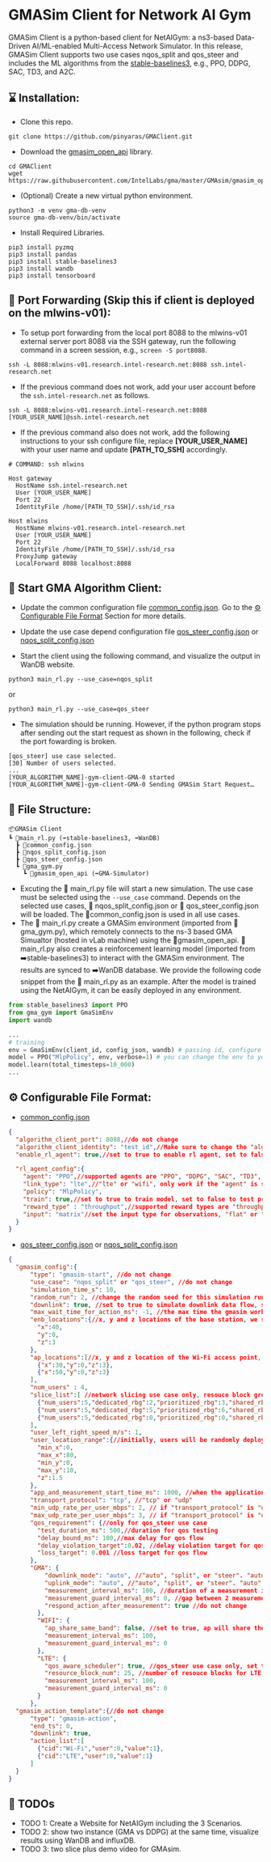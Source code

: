 # GMASim Client for Network AI Gym
GMASim Client is a python-based client for NetAIGym: a ns3-based Data-Driven AI/ML-enabled Multi-Access Network Simulator. In this release, GMASim Client supports two use cases nqos_split and qos_steer and includes the ML algorithms from the [stable-baselines3](https://stable-baselines3.readthedocs.io/en/master/), e.g., PPO, DDPG, SAC, TD3, and A2C.

## ⌛ Installation:
- Clone this repo.
```
git clone https://github.com/pinyaras/GMAClient.git
```
- Download the [gmasim_open_api](https://github.com/IntelLabs/gma/blob/master/GMAsim/gmasim_open_api.py) library.

```
cd GMAClient
wget https://raw.githubusercontent.com/IntelLabs/gma/master/GMAsim/gmasim_open_api.py
```
- (Optional) Create a new virtual python environment.
```
python3 -m venv gma-db-venv
source gma-db-venv/bin/activate
```
- Install Required Libraries.
```
pip3 install pyzmq
pip3 install pandas
pip3 install stable-baselines3
pip3 install wandb
pip3 install tensorboard
```

## 🔗 Port Forwarding (Skip this if client is deployed on the mlwins-v01):
- To setup port forwarding from the local port 8088 to the mlwins-v01 external server port 8088 via the SSH gateway, run the following command in a screen session, e.g., `screen -S port8088`.
``` 
ssh -L 8088:mlwins-v01.research.intel-research.net:8088 ssh.intel-research.net
```
- If the previous command does not work, add your user account before the `ssh.intel-research.net` as follows.
```
ssh -L 8088:mlwins-v01.research.intel-research.net:8088 [YOUR_USER_NAME]@ssh.intel-research.net
```
 - If the previous command also does not work, add the following instructions to your ssh configure file, replace **[YOUR_USER_NAME]** with your user name and update **[PATH_TO_SSH]** accordingly.
```
# COMMAND: ssh mlwins

Host gateway
  HostName ssh.intel-research.net
  User [YOUR_USER_NAME]
  Port 22
  IdentityFile /home/[PATH_TO_SSH]/.ssh/id_rsa

Host mlwins
  HostName mlwins-v01.research.intel-research.net
  User [YOUR_USER_NAME]
  Port 22
  IdentityFile /home/[PATH_TO_SSH]/.ssh/id_rsa
  ProxyJump gateway
  LocalForward 8088 localhost:8088
```

## 🚀 Start GMA Algorithm Client:

- Update the common configuration file [common_config.json](common_config.json). Go to the [⚙️ Configurable File Format](#⚙️-configurable-file-format) Section for more details.

- Update the use case depend configuration file [qos_steer_config.json](qos_steer_config.json) or [nqos_split_config.json](nqos_split_config.json)


- Start the client using the following command, and visualize the output in WanDB website.
```
python3 main_rl.py --use_case=nqos_split
```
or
```
python3 main_rl.py --use_case=qos_steer
```
- The simulation should be running. However, if the python program stops after sending out the start request as shown in the following, check if the port fowarding is broken.
```
[qos_steer] use case selected.
[30] Number of users selected.
...
[YOUR_ALGORITHM_NAME]-gym-client-GMA-0 started
[YOUR_ALGORITHM_NAME]-gym-client-GMA-0 Sending GMASim Start Request…
```

## 📁 File Structure:

```
📦GMASim Client
┗ 📜main_rl.py (➡️stable-baselines3, ➡️WanDB)
  ┣ 📜common_config.json
  ┣ 📜nqos_split_config.json
  ┣ 📜qos_steer_config.json
  ┗ 📜gma_gym.py
    ┗ 📜gmasim_open_api (➡️GMA-Simulator)
```

- Excuting the 📜 main_rl.py file will start a new simulation. The use case must be selected using the `--use_case` command. Depends on the selected use cases, 📜 nqos_split_config.json or 📜 qos_steer_config.json will be loaded. The 📜common_config.json is used in all use cases.
- The 📜 main_rl.py create a GMASim environment (imported from 📜gma_gym.py), which remotely connects to the ns-3 based GMA Simualtor (hosted in vLab machine) using the 📜gmasim_open_api. 📜 main_rl.py also creates a reinforcement learning model (imported from ➡️stable-baselines3) to interact with the GMASim environment. The results are synced to ➡️WanDB database. We provide the following code snippet from the 📜 main_rl.py as an example. After the model is trained using the NetAIGym, it can be easily deployed in any environment.
```python
from stable_baselines3 import PPO
from gma_gym import GmaSimEnv
import wandb

...
# training
env = GmaSimEnv(client_id, config_json, wandb) # passing id, configure file and wanDb as arguments
model = PPO("MlpPolicy", env, verbose=1) # you can change the env to your deployment environment when the model is trained.
model.learn(total_timesteps=10_000)
...
```
 
## ⚙️ Configurable File Format:
- [common_config.json](common_config.json)

```json
{
  "algorithm_client_port": 8088,//do not change
  "algorithm_client_identity": "test_id",//Make sure to change the "algorithm_client_identity" to "[YOUR_EMAIL]". E.g., "menglei.zhangz@intel.com".
  "enable_rl_agent": true,//set to true to enable rl agent, set to false to use GMA's baseline algorithm.

  "rl_agent_config":{
    "agent": "PPO",//supported agents are "PPO", "DDPG", "SAC", "TD3", "A2C", "SingleLink".
    "link_type": "lte",//"lte" or "wifi", only work if the "agent" is set to "SingleLink"
    "policy": "MlpPolicy",
    "train": true,//set to true to train model, set to false to test pretrained model.
    "reward_type" : "throughput",//supported reward types are "throughput", "delay", "utility", and "wifi_qos_user_num".
    "input": "matrix"//set the input type for observations, "flat" or "matrix".
  }
}
```
- [qos_steer_config.json](qos_steer_config.json) or [nqos_split_config.json](nqos_split_config.json)
```json
{
  "gmasim_config":{
      "type": "gmasim-start", //do not change
      "use_case": "nqos_split" or "qos_steer", //do not change
      "simulation_time_s": 10,
      "random_run": 2, //change the random seed for this simulation run
      "downlink": true, //set to true to simulate downlink data flow, set to false to simulate uplink data flow.
      "max_wait_time_for_action_ms": -1, //the max time the gmasim worker will wait for an action. set to -1 will cap the wait time to 100 seconds.
      "enb_locations":{//x, y and z locations of the base station, we support 1 base station only
        "x":40,
        "y":0,
        "z":3
      },
      "ap_locations":[//x, y and z location of the Wi-Fi access point, add or remove element in this list to increase or reduce AP number. We support 0 AP as well.
        {"x":30,"y":0,"z":3},
        {"x":50,"y":0,"z":3}
      ],
      "num_users" : 4,
      "slice_list":[ //network slicing use case only, resouce block group (rbg) size maybe 1, 2, 3 or 4, it depends on the resource block num, see table 7.1.6.1-1 of 36.213
        {"num_users":5,"dedicated_rbg":2,"prioritized_rbg":3,"shared_rbg":4},
        {"num_users":5,"dedicated_rbg":5,"prioritized_rbg":6,"shared_rbg":7},
        {"num_users":5,"dedicated_rbg":0,"prioritized_rbg":0,"shared_rbg":100}
      ],
      "user_left_right_speed_m/s": 1,
      "user_location_range":{//initially, users will be randomly deployed within this x, y range. if user_left_right_speed_m > 0, the user will move left and right within this boundary.
        "min_x":0,
        "max_x":80,
        "min_y":0,
        "max_y":10,
        "z":1.5
      },
      "app_and_measurement_start_time_ms": 1000, //when the application starts traffic and send measurement to RL agent
      "transport_protocol": "tcp", //"tcp" or "udp"
      "min_udp_rate_per_user_mbps": 2, // if "transport_protocol" is "udp", this para controls the min sending rate.
      "max_udp_rate_per_user_mbps": 3, // if "transport_protocol" is "udp", this para controls the max sending rate.
      "qos_requirement": {//only for qos_steer use case
        "test_duration_ms": 500,//duration for qos testing
        "delay_bound_ms": 100,//max delay for qos flow
        "delay_violation_target":0.02, //delay violation target for qos flow
        "loss_target": 0.001 //loss target for qos flow
      },
      "GMA": {
          "downlink_mode": "auto", //"auto", "split", or "steer". "auto" will config UDP and TCP ACK as steer and TCP data as split.
          "uplink_mode": "auto", //"auto", "split", or "steer". "auto" will config UDP and TCP ACK as steer and TCP data as split.
          "measurement_interval_ms": 100, //duration of a measurement interval.
          "measurement_guard_interval_ms": 0, //gap between 2 measurement interval
          "respond_action_after_measurement": true //do not change
        },
        "WIFI": {
          "ap_share_same_band": false, //set to true, ap will share the same frequency band.
          "measurement_interval_ms": 100,
          "measurement_guard_interval_ms": 0
        },
        "LTE": {
          "qos_aware_scheduler": true, //qos_steer use case only, set to true to enable qos aware scheduler for LTE.
          "resource_block_num": 25, //number of resouce blocks for LTE, 25 for 5 MHZ, 50 for 10 MHZ, 75 for 15 MHZ and 100 for 20 MHZ.
          "measurement_interval_ms": 100,
          "measurement_guard_interval_ms": 0
        }
      },
  "gmasim_action_template":{//do not change
      "type": "gmasim-action",
      "end_ts": 0,
      "downlink": true,
      "action_list":[
        {"cid":"Wi-Fi","user":0,"value":1},
        {"cid":"LTE","user":0,"value":1}
      ]
  }
}
```

## 🚩 TODOs

- TODO 1: Create a Website for NetAIGym including the 3 Scenarios.
- TODO 2: show two instance (GMA vs DDPG) at the same time, visualize results using WanDB and influxDB.
- TODO 3: two slice plus demo video for GMAsim.